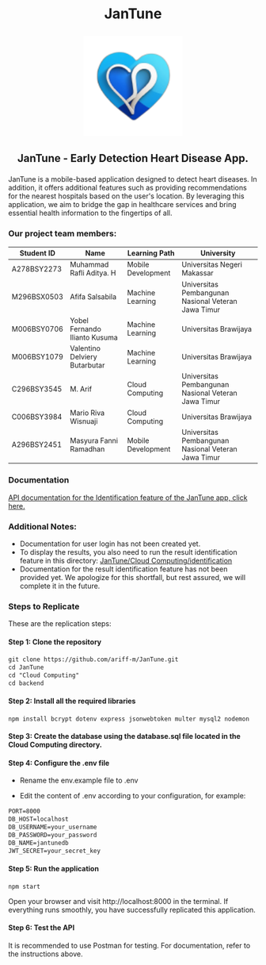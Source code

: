# <p align="center">JanTune</p>

<p align="center">
  <img width="200" src="https://github.com/ariff-m/JanTune/blob/main/asset/JanTune.png" alt="JanTune">
</p>

## <p align="center">JanTune - Early Detection Heart Disease App.</p>

JanTune is a mobile-based application designed to detect heart diseases. In addition, it offers additional features such as providing recommendations for the nearest hospitals based on the user's location. By leveraging this application, we aim to bridge the gap in healthcare services and bring essential health information to the fingertips of all.

### Our project team members:
|Student ID|Name|Learning Path|University|
|-----|-----|-----|-----|
|A278BSY2273|Muhammad Rafli Aditya. H|Mobile Development|Universitas Negeri Makassar|
|M296BSX0503|Afifa Salsabila|Machine Learning|Universitas Pembangunan Nasional Veteran Jawa Timur|
|M006BSY0706|Yobel Fernando Ilianto Kusuma|Machine Learning|Universitas Brawijaya|
|M006BSY1079|Valentino Delviery Butarbutar|Machine Learning|Universitas Brawijaya|
|C296BSY3545|M. Arif|Cloud Computing|Universitas Pembangunan Nasional Veteran Jawa Timur|
|C006BSY3984|Mario Riva Wisnuaji|Cloud Computing|Universitas Brawijaya|
|A296BSY2451|Masyura Fanni Ramadhan|Mobile Development|Universitas Pembangunan Nasional Veteran Jawa Timur|

### Documentation 

[API documentation for the Identification feature of the JanTune app, click here.](https://github.com/ariff-m/JanTune/blob/main/Cloud%20Computing/Documentation%20Identification.md)

### Additional Notes:
- Documentation for user login has not been created yet.
- To display the results, you also need to run the result identification feature in this directory: [JanTune/Cloud Computing/identification](https://github.com/ariff-m/JanTune/tree/main/Cloud%20Computing/identification)
- Documentation for the result identification feature has not been provided yet. We apologize for this shortfall, but rest assured, we will complete it in the future.

### Steps to Replicate

These are the replication steps:

#### Step 1: Clone the repository

```
git clone https://github.com/ariff-m/JanTune.git
cd JanTune
cd "Cloud Computing"
cd backend
```

#### Step 2: Install all the required libraries

```
npm install bcrypt dotenv express jsonwebtoken multer mysql2 nodemon
```

#### Step 3: Create the database using the database.sql file located in the Cloud Computing directory.

#### Step 4: Configure the .env file

- Rename the env.example file to .env

- Edit the content of .env according to your configuration, for example:

```
PORT=8000
DB_HOST=localhost
DB_USERNAME=your_username
DB_PASSWORD=your_password
DB_NAME=jantunedb
JWT_SECRET=your_secret_key
```

#### Step 5: Run the application

```
npm start
```

Open your browser and visit http://localhost:8000 in the terminal. If everything runs smoothly, you have successfully replicated this application.

#### Step 6: Test the API

It is recommended to use Postman for testing. For documentation, refer to the instructions above.
